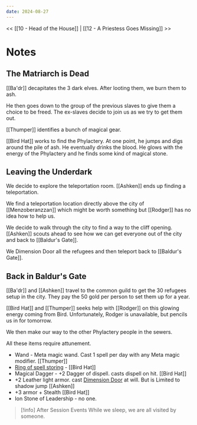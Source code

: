 ```yaml
---
date: 2024-08-27
---
```

<< [[10 - Head of the House]] | [[12 - A Priestess Goes Missing]] >>
# Notes
## The Matriarch is Dead

[[Ba'dr]] decapitates the 3 dark elves. After looting them, we burn them to ash.

He then goes down to the group of the previous slaves to give them a choice to be freed. The ex-slaves decide to join us as we try to get them out.

[[Thumper]] identifies a bunch of magical gear.

[[Bird Hat]] works to find the Phylactery. At one point, he jumps and digs around the pile of ash. He eventually drinks the blood. He glows with the energy of the Phylactery and he finds some kind of magical stone.

## Leaving the Underdark

We decide to explore the teleportation room. [[Ashken]] ends up finding a teleportation.

We find a teleportation location directly above the city of [[Menzoberanzzan]] which might be worth something but [[Rodger]] has no idea how to help us. 

We decide to walk through the city to find a way to the cliff opening. [[Ashken]] scouts ahead to see how we can get everyone out of the city and back to [[Baldur's Gate]].

We Dimension Door all the refugees and then teleport back to [[Baldur's Gate]].

## Back in Baldur's Gate

[[Ba'dr]] and [[Ashken]] travel to the common guild to get the 30 refugees setup in the city. They pay the 50 gold per person to set them up for a year.

[[Bird Hat]] and [[Thumper]] seeks help with [[Rodger]] on this glowing energy coming from Bird. Unfortunately, Rodger is unavailable, but pencils us in for tomorrow.

We then make our way to the other Phylactery people in the sewers.

All these items require attunement.
* Wand - Meta magic wand. Cast 1 spell per day with any Meta magic modifier. [[Thumper]]
* [Ring of spell storing](https://www.dndbeyond.com/magic-items/4730-ring-of-spell-storing) - [[Bird Hat]]
* Magical Dagger - +2 Dagger of dispell. casts dispell on hit. [[Bird Hat]]
* +2 Leather light armor. cast [Dimension Door](https://www.dndbeyond.com/spells/2068-dimension-door) at will. But is Limited to shadow jump [[Ashken]]
* +3 armor + Stealth [[Bird Hat]]
* Ion Stone of Leadership - no one.

> [!info] After Session Events
> While we sleep, we are all visited by someone.
